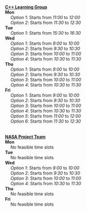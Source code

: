 <ins>**C++ Learning Group**</ins> <br />**Mon** <br />&emsp; *Option 1*: Starts from *11:00* to *12:00* <br />&emsp; *Option 2*: Starts from *11:30* to *12:30* <br />**Tue** <br />&emsp; *Option 1*: Starts from *15:30* to *16:30* <br />**Wed** <br />&emsp; *Option 1*: Starts from *9:00* to *10:00* <br />&emsp; *Option 2*: Starts from *9:30* to *10:30* <br />&emsp; *Option 3*: Starts from *10:00* to *11:00* <br />&emsp; *Option 4*: Starts from *10:30* to *11:30* <br />**Thu** <br />&emsp; *Option 1*: Starts from *9:00* to *10:00* <br />&emsp; *Option 2*: Starts from *9:30* to *10:30* <br />&emsp; *Option 3*: Starts from *10:00* to *11:00* <br />&emsp; *Option 4*: Starts from *10:30* to *11:30* <br />**Fri** <br />&emsp; *Option 1*: Starts from *9:00* to *10:00* <br />&emsp; *Option 2*: Starts from *9:30* to *10:30* <br />&emsp; *Option 3*: Starts from *10:00* to *11:00* <br />&emsp; *Option 4*: Starts from *10:30* to *11:30* <br />&emsp; *Option 5*: Starts from *11:00* to *12:00* <br />&emsp; *Option 6*: Starts from *11:30* to *12:30* <br /><br /> <br /><ins>**NASA Project Team**</ins> <br />**Mon** <br />&emsp; No feasible time slots <br />**Tue** <br />&emsp; No feasible time slots <br />**Wed** <br />&emsp; *Option 1*: Starts from *9:00* to *10:00* <br />&emsp; *Option 2*: Starts from *9:30* to *10:30* <br />&emsp; *Option 3*: Starts from *10:00* to *11:00* <br />&emsp; *Option 4*: Starts from *10:30* to *11:30* <br />**Thu** <br />&emsp; No feasible time slots <br />**Fri** <br />&emsp; No feasible time slots <br /><br /> <br />